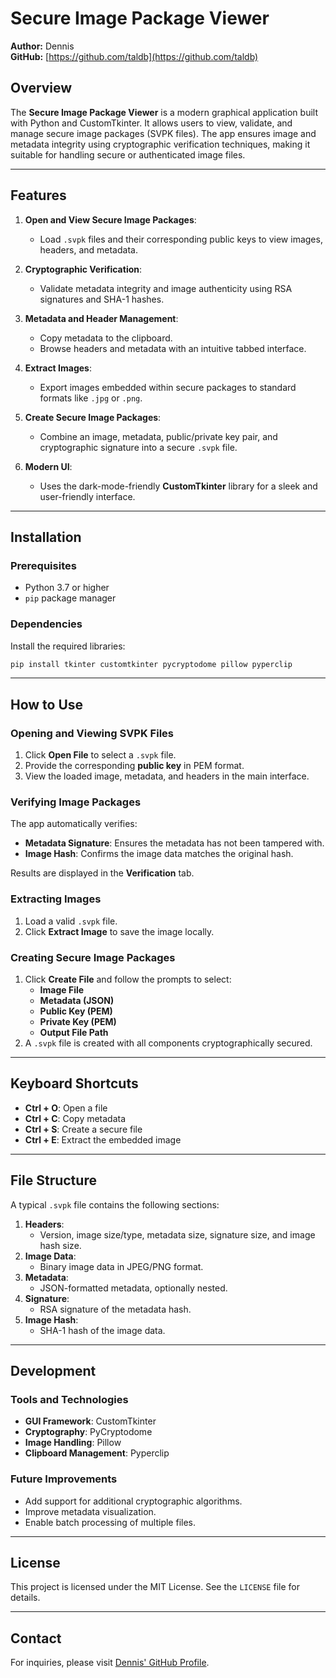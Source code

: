 # Secure Image Package Viewer

**Author:** Dennis  
**GitHub:** [https://github.com/taldb](https://github.com/taldb)

## Overview

The **Secure Image Package Viewer** is a modern graphical application built with Python and CustomTkinter. It allows users to view, validate, and manage secure image packages (SVPK files). The app ensures image and metadata integrity using cryptographic verification techniques, making it suitable for handling secure or authenticated image files.

---

## Features

1. **Open and View Secure Image Packages**:
   - Load `.svpk` files and their corresponding public keys to view images, headers, and metadata.

2. **Cryptographic Verification**:
   - Validate metadata integrity and image authenticity using RSA signatures and SHA-1 hashes.

3. **Metadata and Header Management**:
   - Copy metadata to the clipboard.
   - Browse headers and metadata with an intuitive tabbed interface.

4. **Extract Images**:
   - Export images embedded within secure packages to standard formats like `.jpg` or `.png`.

5. **Create Secure Image Packages**:
   - Combine an image, metadata, public/private key pair, and cryptographic signature into a secure `.svpk` file.

6. **Modern UI**:
   - Uses the dark-mode-friendly **CustomTkinter** library for a sleek and user-friendly interface.

---

## Installation

### Prerequisites

- Python 3.7 or higher
- `pip` package manager

### Dependencies

Install the required libraries:

```bash
pip install tkinter customtkinter pycryptodome pillow pyperclip
```

---

## How to Use

### Opening and Viewing SVPK Files

1. Click **Open File** to select a `.svpk` file.
2. Provide the corresponding **public key** in PEM format.
3. View the loaded image, metadata, and headers in the main interface.

### Verifying Image Packages

The app automatically verifies:
- **Metadata Signature**: Ensures the metadata has not been tampered with.
- **Image Hash**: Confirms the image data matches the original hash.

Results are displayed in the **Verification** tab.

### Extracting Images

1. Load a valid `.svpk` file.
2. Click **Extract Image** to save the image locally.

### Creating Secure Image Packages

1. Click **Create File** and follow the prompts to select:
   - **Image File**
   - **Metadata (JSON)**
   - **Public Key (PEM)**
   - **Private Key (PEM)**
   - **Output File Path**
2. A `.svpk` file is created with all components cryptographically secured.

---

## Keyboard Shortcuts

- **Ctrl + O**: Open a file
- **Ctrl + C**: Copy metadata
- **Ctrl + S**: Create a secure file
- **Ctrl + E**: Extract the embedded image

---

## File Structure

A typical `.svpk` file contains the following sections:

1. **Headers**:
   - Version, image size/type, metadata size, signature size, and image hash size.
2. **Image Data**:
   - Binary image data in JPEG/PNG format.
3. **Metadata**:
   - JSON-formatted metadata, optionally nested.
4. **Signature**:
   - RSA signature of the metadata hash.
5. **Image Hash**:
   - SHA-1 hash of the image data.

---

## Development

### Tools and Technologies

- **GUI Framework**: CustomTkinter
- **Cryptography**: PyCryptodome
- **Image Handling**: Pillow
- **Clipboard Management**: Pyperclip

### Future Improvements

- Add support for additional cryptographic algorithms.
- Improve metadata visualization.
- Enable batch processing of multiple files.

---

## License

This project is licensed under the MIT License. See the `LICENSE` file for details.

---

## Contact

For inquiries, please visit [Dennis' GitHub Profile](https://github.com/taldb).
